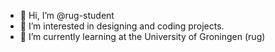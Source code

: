 - 👋 Hi, I’m @rug-student
- 👀 I’m interested in designing and coding projects.
- 🌱 I’m currently learning at the University of Groningen (rug)


<!---
- 💞️ I’m looking to collaborate on ...
- 📫 How to reach me ...
- 😄 Pronouns: ...
- ⚡ Fun fact: ...

rug-student/rug-student is a ✨ special ✨ repository because its `README.md` (this file) appears on your GitHub profile.
You can click the Preview link to take a look at your changes.
--->
